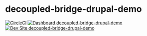 # decoupled-bridge-drupal-demo

[![CircleCI](https://circleci.com/gh/aweingarten/decoupled-bridge-drupal-demo.svg?style=shield)](https://circleci.com/gh/aweingarten/decoupled-bridge-drupal-demo)
[![Dashboard decoupled-bridge-drupal-demo](https://img.shields.io/badge/dashboard-decoupled_bridge_drupal_demo-yellow.svg)](https://dashboard.pantheon.io/sites/a4e054fe-e155-4349-b241-f013f036d93f#dev/code)
[![Dev Site decoupled-bridge-drupal-demo](https://img.shields.io/badge/site-decoupled_bridge_drupal_demo-blue.svg)](http://dev-decoupled-bridge-drupal-demo.pantheonsite.io/)